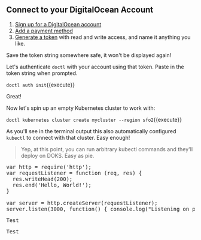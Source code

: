 ## Connect to your DigitalOcean Account

1. [Sign up for a DigitalOcean account](https://cloud.digitalocean.com/registrations/new)
2. [Add a payment method](https://cloud.digitalocean.com/account/billing)
3. [Generate a token](https://cloud.digitalocean.com/account/api/tokens/new)
with read and write access, and name it anything you like.

Save the token string somewhere safe, it won't be displayed again!

Let's authenticate `doctl` with your account using that token. Paste in the
token string when prompted.

`doctl auth init`{{execute}}

Great!

Now let's spin up an empty Kubernetes cluster to work with:

`doctl kubernetes cluster create mycluster --region sfo2`{{execute}}

As you'll see in the terminal output this also automatically configured
`kubectl` to connect with that cluster. Easy enough!

> Yep, at this point, you can run arbitrary kubectl commands and they'll
> deploy on DOKS. Easy as pie.

<pre class="file" data-filename="app.js" data-katacoda-layout="editor-terminal-split">var http = require('http');
var requestListener = function (req, res) {
  res.writeHead(200);
  res.end('Hello, World!');
}

var server = http.createServer(requestListener);
server.listen(3000, function() { console.log("Listening on port 3000")});
</pre>


<pre class="file" data-target="clipboard">Test</pre>


<pre class="file" data-target="regex???">Test</pre>
